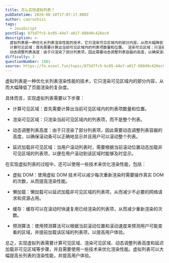 ```yaml
---
title: 怎么实现虚拟列表？
pubDatetime: 2024-08-10T17:07:17.000Z
author: caorushizi
tags:
  - JavaScript
postSlug: 875d7fc5-bc05-44e7-a017-60849c426ec9
description: >-
  虚拟列表是一种优化长列表渲染性能的技术，它只渲染可见区域内的部分内容，从而大幅降低了页面渲染的复杂度。 具体而言，实现虚拟列表需要以下步骤：
  计算可见区域：首先需要计算出当前可见区域内的列表项数量和位置。 渲染可见区域：只渲染当前可见区域内的列表项，而不是整个列表。
  动态调整列表高度：由于只渲染了部分列表项，因此需要动态调整列表容器的高度，以确保滚动条可以正确地显示并且用户可以滚动整个列表。 延迟
difficulty: 3
questionNumber: 1981
source: https://fe.ecool.fun/topic/875d7fc5-bc05-44e7-a017-60849c426ec9
---
```


虚拟列表是一种优化长列表渲染性能的技术，它只渲染可见区域内的部分内容，从而大幅降低了页面渲染的复杂度。

具体而言，实现虚拟列表需要以下步骤：

- 计算可见区域：首先需要计算出当前可见区域内的列表项数量和位置。

- 渲染可见区域：只渲染当前可见区域内的列表项，而不是整个列表。

- 动态调整列表高度：由于只渲染了部分列表项，因此需要动态调整列表容器的高度，以确保滚动条可以正确地显示并且用户可以滚动整个列表。

- 延迟加载非可见区域：当用户滚动列表时，需要根据当前滚动位置动态加载非可见区域的列表项，以便在用户滚动到该区域时能够及时显示。

在实现虚拟列表的过程中，还可以使用一些技术来优化渲染性能，包括：

- 虚拟 DOM：使用虚拟 DOM 技术可以减少每次重新渲染时需要操作真实 DOM 的次数，从而提高渲染性能。

- 懒加载：懒加载可以延迟加载非可见区域的列表项，从而减少不必要的网络请求和资源占用。

- 缓存：缓存可以在滚动时快速复用已经渲染的列表项，从而减少重新渲染的次数。

- 预测算法：使用预测算法可以根据当前滚动位置和滚动速度来预测用户可能查看的区域，并提前加载该区域的列表项，以提高用户体验。

总之，实现虚拟列表需要计算可见区域、渲染可见区域、动态调整列表高度和延迟加载非可见区域等步骤，并且需要使用一些技术来优化渲染性能。虚拟列表可以大幅提高长列表的渲染性能，并提高用户体验。
